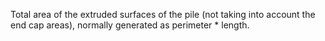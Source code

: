Total area of the extruded surfaces of the pile (not taking into account the end cap areas), normally generated as perimeter \* length.
